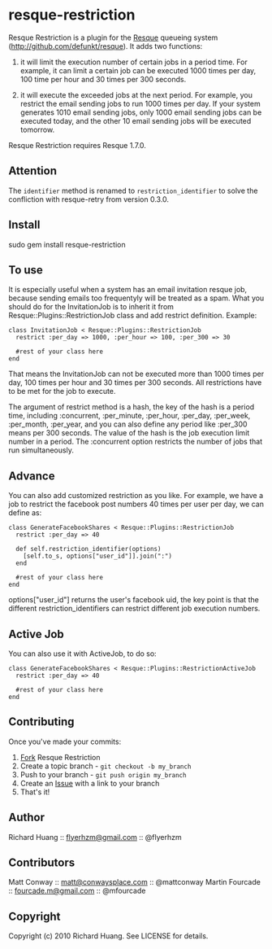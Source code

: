 resque-restriction
===============

Resque Restriction is a plugin for the [Resque][0] queueing system (http://github.com/defunkt/resque). It adds two functions:

1. it will limit the execution number of certain jobs in a period time. For example, it can limit a certain job can be executed 1000 times per day, 100 time per hour and 30 times per 300 seconds.

2. it will execute the exceeded jobs at the next period. For example, you restrict the email sending jobs to run 1000 times per day. If your system generates 1010 email sending jobs, only 1000 email sending jobs can be executed today, and the other 10 email sending jobs will be executed tomorrow.

Resque Restriction requires Resque 1.7.0.

Attention
---------

The <code>identifier</code> method is renamed to <code>restriction_identifier</code> to solve the confliction with resque-retry from version 0.3.0.

Install
-------

  sudo gem install resque-restriction

To use
------

It is especially useful when a system has an email invitation resque job, because sending emails too frequentyly will be treated as a spam. What you should do for the InvitationJob is to inherit it from Resque::Plugins::RestrictionJob class and add restrict definition. Example:

	class InvitationJob < Resque::Plugins::RestrictionJob
	  restrict :per_day => 1000, :per_hour => 100, :per_300 => 30

	  #rest of your class here
	end

That means the InvitationJob can not be executed more than 1000 times per day, 100 times per hour and 30 times per 300 seconds.  All restrictions have to be met for the job to execute.

The argument of restrict method is a hash, the key of the hash is a period time, including :concurrent, :per_minute, :per_hour, :per_day, :per_week, :per_month, :per_year, and you can also define any period like :per_300 means per 300 seconds. The value of the hash is the job execution limit number in a period.  The :concurrent option restricts the number of jobs that run simultaneously.

Advance
-------

You can also add customized restriction as you like. For example, we have a job to restrict the facebook post numbers 40 times per user per day, we can define as:

	class GenerateFacebookShares < Resque::Plugins::RestrictionJob
	  restrict :per_day => 40

	  def self.restriction_identifier(options)
	    [self.to_s, options["user_id"]].join(":")
	  end

	  #rest of your class here
	end

options["user_id"] returns the user's facebook uid, the key point is that the different restriction_identifiers can restrict different job execution numbers.

Active Job
----------

You can also use it with ActiveJob, to do so:

	class GenerateFacebookShares < Resque::Plugins::RestrictionActiveJob
	  restrict :per_day => 40

	  #rest of your class here
	end

Contributing
------------

Once you've made your commits:

1. [Fork][1] Resque Restriction
2. Create a topic branch - `git checkout -b my_branch`
3. Push to your branch - `git push origin my_branch`
4. Create an [Issue][2] with a link to your branch
5. That's it!

Author
------
Richard Huang :: flyerhzm@gmail.com :: @flyerhzm

Contributors
------------
Matt Conway :: matt@conwaysplace.com :: @mattconway
Martin Fourcade :: fourcade.m@gmail.com :: @mfourcade

Copyright
---------
Copyright (c) 2010 Richard Huang. See LICENSE for details.

[0]: http://github.com/defunkt/resque
[1]: http://help.github.com/forking/
[2]: http://github.com/flyerhzm/resque-restriction/issues

